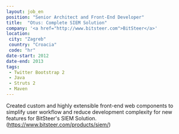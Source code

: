 ```yaml
---
layout: job_en
position: "Senior Architect and Front-End Developer"
title:  "Otus: Complete SIEM Solution"
company: '<a href="http://www.bitsteer.com">BitSteer</a>'
location:
 city: "Zagreb"
 country: "Croacia"
 code: "hr"
date-start: 2012
date-end: 2013
tags:
 - Twitter Bootstrap 2
 - Java
 - Struts 2
 - Maven
---
```


Created custom and highly extensible front-end web components to simplify user workflow and reduce development complexity for new features for BitSteer's SIEM Solution. (https://www.bitsteer.com/products/siem/)